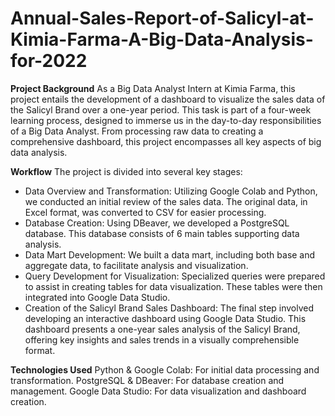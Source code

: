 # Annual-Sales-Report-of-Salicyl-at-Kimia-Farma-A-Big-Data-Analysis-for-2022


**Project Background**
As a Big Data Analyst Intern at Kimia Farma, this project entails the development of a dashboard to visualize the sales data of the Salicyl Brand over a one-year period. This task is part of a four-week learning process, designed to immerse us in the day-to-day responsibilities of a Big Data Analyst. From processing raw data to creating a comprehensive dashboard, this project encompasses all key aspects of big data analysis.

**Workflow**
The project is divided into several key stages:

- Data Overview and Transformation: Utilizing Google Colab and Python, we conducted an initial review of the sales data. The original data, in Excel format, was converted to CSV for easier processing.
- Database Creation: Using DBeaver, we developed a PostgreSQL database. This database consists of 6 main tables supporting data analysis.
- Data Mart Development: We built a data mart, including both base and aggregate data, to facilitate analysis and visualization.
- Query Development for Visualization: Specialized queries were prepared to assist in creating tables for data visualization. These tables were then integrated into Google Data Studio.
- Creation of the Salicyl Brand Sales Dashboard: The final step involved developing an interactive dashboard using Google Data Studio. This dashboard presents a one-year sales analysis of the Salicyl Brand, offering key insights and sales trends in a visually comprehensible format.

**Technologies Used**
Python & Google Colab: For initial data processing and transformation.
PostgreSQL & DBeaver: For database creation and management.
Google Data Studio: For data visualization and dashboard creation.
